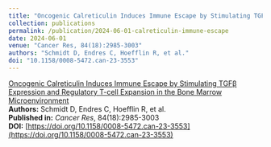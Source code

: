 ```yaml
---
title: "Oncogenic Calreticulin Induces Immune Escape by Stimulating TGFβ Expression and Regulatory T-cell Expansion in the Bone Marrow Microenvironment"
collection: publications
permalink: /publication/2024-06-01-calreticulin-immune-escape
date: 2024-06-01
venue: "Cancer Res, 84(18):2985-3003"
authors: "Schmidt D, Endres C, Hoefflin R, et al."
doi: "10.1158/0008-5472.can-23-3553"
---
```


[Oncogenic Calreticulin Induces Immune Escape by Stimulating TGFβ Expression and Regulatory T-cell Expansion in the Bone Marrow Microenvironment](https://doi.org/10.1158/0008-5472.can-23-3553)  
**Authors:** Schmidt D, Endres C, Hoefflin R, et al.  
**Published in:** *Cancer Res*, 84(18):2985-3003  
**DOI:** [https://doi.org/10.1158/0008-5472.can-23-3553](https://doi.org/10.1158/0008-5472.can-23-3553)
